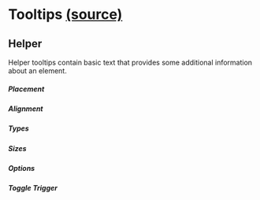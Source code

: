 # Tooltips [(source)](https://github.com/bullhorn/novo-elements/blob/master/src/elements/tooltip)

## Helper

Helper tooltips contain basic text that provides some additional information about an element.

##### Placement

<code-example example="tooltip-placement"></code-example>

##### Alignment

<code-example example="tooltip-align"></code-example>

##### Types

<code-example example="tooltip-types"></code-example>

##### Sizes

<code-example example="tooltip-sizes"></code-example>

##### Options

<code-example example="tooltip-options"></code-example>

##### Toggle Trigger

<code-example example="tooltip-toggle"></code-example>
